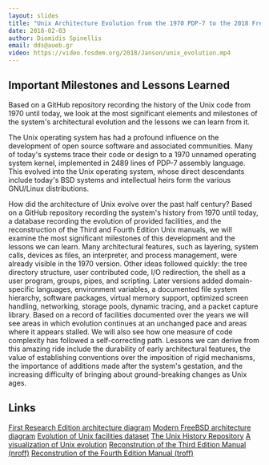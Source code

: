 ```yaml
---
layout: slides
title: "Unix Architecture Evolution from the 1970 PDP-7 to the 2018 FreeBSD"
date: 2018-02-03
author: Diomidis Spinellis
email: dds@aueb.gr
video: https://video.fosdem.org/2018/Janson/unix_evolution.mp4
---
```

## Important Milestones and Lessons Learned

Based on a GitHub repository recording the history of the Unix code from 1970 until today, we look at the most significant elements and milestones of the system's architectural evolution and the lessons we can learn from it.

The Unix operating system has had a profound influence on the development of open source software and associated communities. Many of today's systems trace their code or design to a 1970 unnamed operating system kernel, implemented in 2489 lines of PDP-7 assembly language. This evolved into the Unix operating system, whose direct descendants include today's BSD systems and intellectual heirs form the various GNU/Linux distributions.

How did the architecture of Unix evolve over the past half century? Based on a GitHub repository recording the system's history from 1970 until today, a database recording the evolution of provided facilities, and the reconstruction of the Third and Fourth Edition Unix manuals, we will examine the most significant milestones of this development and the lessons we can learn. Many architectural features, such as layering, system calls, devices as files, an interpreter, and process management, were already visible in the 1970 version. Other ideas followed quickly: the tree directory structure, user contributed code, I/O redirection, the shell as a user program, groups, pipes, and scripting. Later versions added domain-specific languages, environment variables, a documented file system hierarchy, software packages, virtual memory support, optimized screen handling, networking, storage pools, dynamic tracing, and a packet capture library. Based on a record of facilities documented over the years we will see areas in which evolution continues at an unchanged pace and areas where it appears stalled. We will also see how one measure of code complexity has followed a self-correcting path. Lessons we can derive from this amazing ride include the durability of early architectural features, the value of establishing conventions over the imposition of rigid mechanisms, the importance of additions made after the system's gestation, and the increasing difficulty of bringing about ground-breaking changes as Unix ages.

## Links

[First Research Edition architecture diagram](https://dspinellis.github.io/unix-architecture/arch-V1.pdf)
[Modern FreeBSD architecture diagram](https://dspinellis.github.io/unix-architecture/arch.pdf)
[Evolution of Unix facilities dataset](https://dspinellis.github.io/unix-history-man/index.html)
[The Unix History Repository](https://github.com/dspinellis/unix-history-repo)
[A visualization of Unix evolution](https://youtu.be/S7JB0mhrGCQ)
[Reconstrution of the Third Edition Manual (nroff)](https://github.com/dspinellis/unix-v3man)
[Reconstrution of the Fourth Edition Manual (troff)](https://github.com/dspinellis/unix-v4man)
